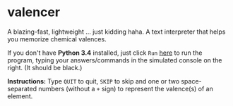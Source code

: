 # valencer
A blazing-fast, lightweight ... just kidding haha. A text interpreter that helps you memorize chemical valences.

If you don't have **Python 3.4** installed, just click `Run` [here](https://repl.it/CB7n/1) to run the program, typing your answers/commands in the simulated console on the right. (It should be black.)

**Instructions:** Type `QUIT` to quit, `SKIP` to skip and one or two space-separated numbers (without a `+` sign) to represent the valence(s) of an element.
